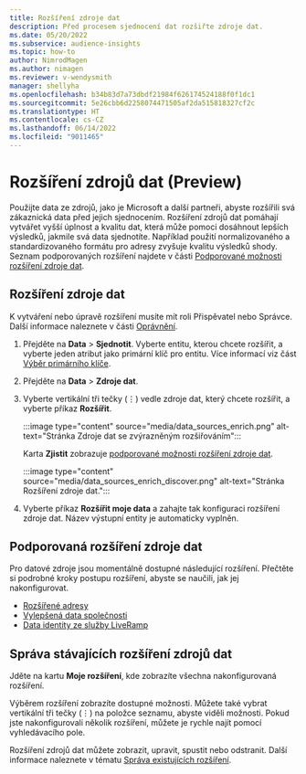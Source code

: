 ```yaml
---
title: Rozšíření zdroje dat
description: Před procesem sjednocení dat rozšiřte zdroje dat.
ms.date: 05/20/2022
ms.subservice: audience-insights
ms.topic: how-to
author: NimrodMagen
ms.author: nimagen
ms.reviewer: v-wendysmith
manager: shellyha
ms.openlocfilehash: b34b83d7a73dbdf21984f626174524188f0f1dc1
ms.sourcegitcommit: 5e26cbb6d2258074471505af2da515818327cf2c
ms.translationtype: HT
ms.contentlocale: cs-CZ
ms.lasthandoff: 06/14/2022
ms.locfileid: "9011465"
---
```

# <a name="enrichment-for-data-sources-preview"></a>Rozšíření zdrojů dat (Preview)

Použijte data ze zdrojů, jako je Microsoft a další partneři, abyste rozšířili svá zákaznická data před jejich sjednocením. Rozšíření zdrojů dat pomáhají vytvářet vyšší úplnost a kvalitu dat, která může pomoci dosáhnout lepších výsledků, jakmile svá data sjednotíte. Například použití normalizovaného a standardizovaného formátu pro adresy zvyšuje kvalitu výsledků shody. Seznam podporovaných rozšíření najdete v části [Podporované možnosti rozšíření zdroje dat](#supported-data-source-enrichments).

## <a name="enrich-a-data-source"></a>Rozšíření zdroje dat

K vytváření nebo úpravě rozšíření musíte mít roli Přispěvatel nebo Správce. Další informace naleznete v části [Oprávnění](permissions.md).  

1. Přejděte na **Data** > **Sjednotit**. Vyberte entitu, kterou chcete rozšířit, a vyberte jeden atribut jako primární klíč pro entitu. Více informací viz část [Výběr primárního klíče](map-entities.md#select-primary-key-and-semantic-type-for-attributes).

1. Přejděte na **Data** > **Zdroje dat**.

1. Vyberte vertikální tři tečky (&vellip;) vedle zdroje dat, který chcete rozšířit, a vyberte příkaz **Rozšířit**.

   :::image type="content" source="media/data_sources_enrich.png" alt-text="Stránka Zdroje dat se zvýrazněným rozšiřováním":::

   Karta **Zjistit** zobrazuje [podporované možnosti rozšíření zdroje dat](#supported-data-source-enrichments).

   :::image type="content" source="media/data_sources_enrich_discover.png" alt-text="Stránka Rozšíření zdroje dat.":::

1. Vyberte příkaz **Rozšířit moje data** a zahajte tak konfiguraci rozšíření zdroje dat. Název výstupní entity je automaticky vyplněn.

## <a name="supported-data-source-enrichments"></a>Podporovaná rozšíření zdroje dat

Pro datové zdroje jsou momentálně dostupné následující rozšíření. Přečtěte si podrobné kroky postupu rozšíření, abyste se naučili, jak jej nakonfigurovat.

- [Rozšířené adresy](enrichment-enhanced-addresses.md)
- [Vylepšená data společnosti](enrichment-enhanced-company-data.md)
- [Data identity ze služby LiveRamp](enrichment-liveramp.md)

## <a name="manage-existing-data-source-enrichments"></a>Správa stávajících rozšíření zdrojů dat

Jděte na kartu **Moje rozšíření**, kde zobrazíte všechna nakonfigurovaná rozšíření.

Výběrem rozšíření zobrazíte dostupné možnosti. Můžete také vybrat vertikální tři tečky (&vellip;) na položce seznamu, abyste viděli možnosti. Pokud jste nakonfigurovali několik rozšíření, můžete je rychle najít pomocí vyhledávacího pole.

Rozšíření zdrojů dat můžete zobrazit, upravit, spustit nebo odstranit. Další informace naleznete v tématu [Správa existujících rozšíření](enrichment-hub.md).
